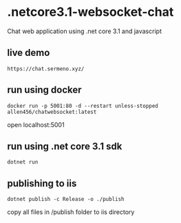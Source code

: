 # .netcore3.1-websocket-chat

Chat web application using .net core 3.1 and javascript

## live demo
```
https://chat.sermeno.xyz/
```

## run using docker
```
docker run -p 5001:80 -d --restart unless-stopped allen456/chatwebsocket:latest
```
open localhost:5001

## run using .net core 3.1 sdk

```
dotnet run
```

## publishing to iis

```
dotnet publish -c Release -o ./publish
```
copy all files in /publish folder to iis directory
